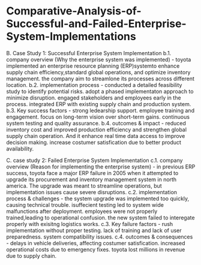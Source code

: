 # Comparative-Analysis-of-Successful-and-Failed-Enterprise-System-Implementations
B. Case Study 1: Successful Enterprise System Implementation
b.1. company overview (Why the enterprise system was implemented) - toyota implemented an enterprise resource planning (ERP)systemto enhance supply chain efficiency,standard global operations, and optimize inventory management. the company aim to streamlone its processes 
across different location.
b.2. implementation process -
 conducted a detailed feasibility study to identify potential risks.
 adopt a phased implementaton approach to minimize disruption.
 engaged stakeholders and employees early in the process.
 integrated ERP with existing supply chain and production system.
b.3. Key success factors - 
 strong ledearship support.
 employee training and engagement.
 focus on long-term vision over short-term gains.
 continuous system testing and quality assurance.
b.4. outcomes & impact - reduced inventory cost and improved production efficiency and strengthen global supply chain operation. And it enhance real time data access to improve decision making.
increase costumer satisfication due to better product availability.

C. case study 2: Failed Enterprise System Implementation
c.1. company overview (Reason for implementing the enterprise system) - in previous ERP success, toyota face a major ERP failure in 2005 when it attempted to upgrade its procurement and inventory management system in north america. The upgrade was meant to streamline 
 operations, but implementation issues cause severe disruptions.
c.2. implementation process & challenges -
 the system upgrade was implemented too quickly, causing technical trouble.
 isuffecient testing led to system wide malfunctions after deployment.
 employees were not properly trained,leading to operational confusion.
 the new system failed to interegate properly with exisitng logistics works.
c.3. Key failure factors - 
 rush implementation without proper testing.
 lack of training and lack of user preparedness.
 system compatibility issues.
c.4. outcomes & consequences - 
delays in vehicle deliveries, affecting costumer satisfication.
increased operational costs due to emergency fixes.
toyota lost millions in revenue due to supply chain.
